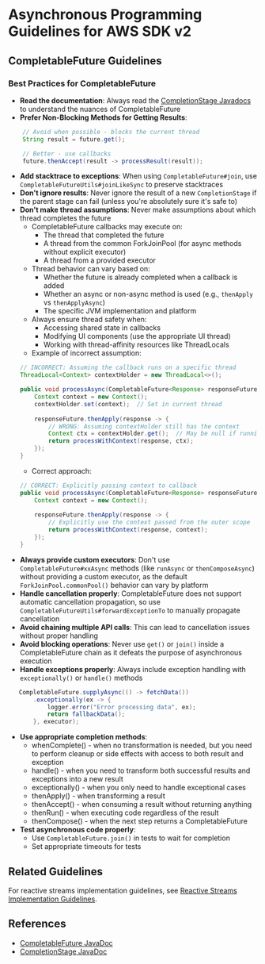 # Asynchronous Programming Guidelines for AWS SDK v2

## CompletableFuture Guidelines

### Best Practices for CompletableFuture

- **Read the documentation**: Always read the [CompletionStage Javadocs](https://docs.oracle.com/javase/8/docs/api/java/util/concurrent/CompletionStage.html) to understand the nuances of CompletableFuture
- **Prefer Non-Blocking Methods for Getting Results**:

```java
    // Avoid when possible - blocks the current thread
    String result = future.get();

    // Better - use callbacks
    future.thenAccept(result -> processResult(result));
```
- **Add stacktrace to exceptions**: When using `CompletableFuture#join`, use `CompletableFutureUtils#joinLikeSync` to preserve stacktraces
- **Don't ignore results**: Never ignore the result of a new `CompletionStage` if the parent stage can fail (unless you're absolutely sure it's safe to)
- **Don't make thread assumptions**: Never make assumptions about which thread completes the future
  - CompletableFuture callbacks may execute on:
    - The thread that completed the future
    - A thread from the common ForkJoinPool (for async methods without explicit executor)
    - A thread from a provided executor
  - Thread behavior can vary based on:
    - Whether the future is already completed when a callback is added
    - Whether an async or non-async method is used (e.g., `thenApply` vs `thenApplyAsync`)
    - The specific JVM implementation and platform
  - Always ensure thread safety when:
    - Accessing shared state in callbacks
    - Modifying UI components (use the appropriate UI thread)
    - Working with thread-affinity resources like ThreadLocals
  - Example of incorrect assumption:
  ```java
  // INCORRECT: Assuming the callback runs on a specific thread
  ThreadLocal<Context> contextHolder = new ThreadLocal<>();
  
  public void processAsync(CompletableFuture<Response> responseFuture) {
      Context context = new Context();
      contextHolder.set(context);  // Set in current thread
      
      responseFuture.thenApply(response -> {
          // WRONG: Assuming contextHolder still has the context
          Context ctx = contextHolder.get();  // May be null if running on different thread!
          return processWithContext(response, ctx);
      });
  }
  ```
  - Correct approach:
  ```java
  // CORRECT: Explicitly passing context to callback
  public void processAsync(CompletableFuture<Response> responseFuture) {
      Context context = new Context();
      
      responseFuture.thenApply(response -> {
          // Explicitly use the context passed from the outer scope
          return processWithContext(response, context);
      });
  }
  ```
- **Always provide custom executors**: Don't use `CompletableFuture#xxAsync` methods (like `runAsync` or `thenComposeAsync`) without providing a custom executor, as the default `ForkJoinPool.commonPool()` behavior can vary by platform
- **Handle cancellation properly**: CompletableFuture does not support automatic cancellation propagation, so use `CompletableFutureUtils#forwardExceptionTo` to manually propagate cancellation
- **Avoid chaining multiple API calls**: This can lead to cancellation issues without proper handling
- **Avoid blocking operations**: Never use `get()` or `join()` inside a CompletableFuture chain as it defeats the purpose of asynchronous execution
- **Handle exceptions properly**: Always include exception handling with `exceptionally()` or `handle()` methods
```java
   CompletableFuture.supplyAsync(() -> fetchData())
       .exceptionally(ex -> {
           logger.error("Error processing data", ex);
           return fallbackData();
       }, executor);
```
- **Use appropriate completion methods**:
  - whenComplete() - when no transformation is needed, but you need to perform cleanup or side effects with access to both result and exception
  - handle() - when you need to transform both successful results and exceptions into a new result
  - exceptionally() - when you only need to handle exceptional cases
  - thenApply() - when transforming a result
  - thenAccept() - when consuming a result without returning anything
  - thenRun() - when executing code regardless of the result
  - thenCompose() - when the next step returns a CompletableFuture
- **Test asynchronous code properly**:
  - Use `CompletableFuture.join()` in tests to wait for completion
  - Set appropriate timeouts for tests

## Related Guidelines

For reactive streams implementation guidelines, see [Reactive Streams Implementation Guidelines](reactive-streams-guidelines.md).

## References

- [CompletableFuture JavaDoc](https://docs.oracle.com/javase/8/docs/api/java/util/concurrent/CompletableFuture.html)
- [CompletionStage JavaDoc](https://docs.oracle.com/javase/8/docs/api/java/util/concurrent/CompletionStage.html)
